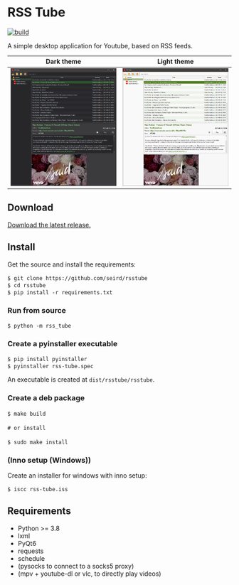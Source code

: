 # RSS Tube

[![build](https://github.com/seird/rsstube/actions/workflows/build.yml/badge.svg)](https://github.com/seird/rsstube/actions)


A simple desktop application for Youtube, based on RSS feeds.


Dark theme                                                            |  Light theme
:--------------------------------------------------------------------:|:---------------------------------------------------------------------:
![](images/dark.png)  |  ![](images/light.png)


## Download

[Download the latest release.](https://github.com/seird/rsstube/releases/latest)


## Install

Get the source and install the requirements:

```
$ git clone https://github.com/seird/rsstube
$ cd rsstube
$ pip install -r requirements.txt
```

### Run from source

```
$ python -m rss_tube
```

### Create a pyinstaller executable

```
$ pip install pyinstaller
$ pyinstaller rss-tube.spec
```
An executable is created at `dist/rsstube/rsstube`.

### Create a deb package

```
$ make build

# or install

$ sudo make install
```

### (Inno setup (Windows))

Create an installer for windows with inno setup:

```
$ iscc rss-tube.iss
```


## Requirements

- Python >= 3.8
- lxml
- PyQt6
- requests
- schedule
- (pysocks to connect to a socks5 proxy)
- (mpv + youtube-dl or vlc, to directly play videos)
